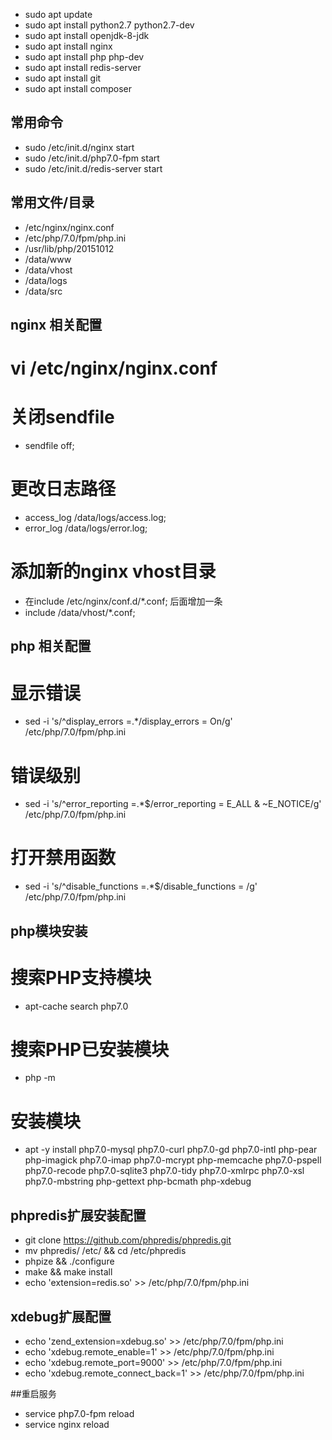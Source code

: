 - sudo apt update
- sudo apt install python2.7 python2.7-dev
- sudo apt install openjdk-8-jdk
- sudo apt install nginx
- sudo apt install php php-dev
- sudo apt install redis-server
- sudo apt install git
- sudo apt install composer


## 常用命令
- sudo /etc/init.d/nginx start
- sudo /etc/init.d/php7.0-fpm start
- sudo /etc/init.d/redis-server start


## 常用文件/目录
- /etc/nginx/nginx.conf
- /etc/php/7.0/fpm/php.ini
- /usr/lib/php/20151012
- /data/www
- /data/vhost
- /data/logs
- /data/src


## nginx 相关配置 ##
# vi /etc/nginx/nginx.conf
# 关闭sendfile
- sendfile off;
# 更改日志路径
- access_log /data/logs/access.log;
- error_log /data/logs/error.log;
# 添加新的nginx vhost目录
- 在include /etc/nginx/conf.d/*.conf; 后面增加一条
- include /data/vhost/*.conf;


## php 相关配置 ##
# 显示错误
- sed -i 's/^display_errors =.*/display_errors = On/g' /etc/php/7.0/fpm/php.ini
# 错误级别
- sed -i 's/^error_reporting =.*$/error_reporting = E_ALL \& ~E_NOTICE/g' /etc/php/7.0/fpm/php.ini
# 打开禁用函数
- sed -i 's/^disable_functions =.*$/disable_functions = /g' /etc/php/7.0/fpm/php.ini


## php模块安装
# 搜索PHP支持模块
- apt-cache search php7.0
# 搜索PHP已安装模块
- php -m
# 安装模块
- apt -y install php7.0-mysql php7.0-curl php7.0-gd php7.0-intl php-pear php-imagick php7.0-imap php7.0-mcrypt php-memcache  php7.0-pspell php7.0-recode php7.0-sqlite3 php7.0-tidy php7.0-xmlrpc php7.0-xsl php7.0-mbstring php-gettext php-bcmath php-xdebug


## phpredis扩展安装配置
- git clone https://github.com/phpredis/phpredis.git
- mv phpredis/ /etc/ && cd /etc/phpredis
- phpize && ./configure
- make && make install
- echo 'extension=redis.so' >> /etc/php/7.0/fpm/php.ini


## xdebug扩展配置
- echo 'zend_extension=xdebug.so' >> /etc/php/7.0/fpm/php.ini
- echo 'xdebug.remote_enable=1' >> /etc/php/7.0/fpm/php.ini
- echo 'xdebug.remote_port=9000' >> /etc/php/7.0/fpm/php.ini
- echo 'xdebug.remote_connect_back=1' >> /etc/php/7.0/fpm/php.ini


##重启服务
- service php7.0-fpm reload
- service nginx reload
